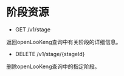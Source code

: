 
阶段资源
==============

- GET /v1/stage


返回openLooKeng查询中有关阶段的详细信息。

- DELETE /v1/stage/{stageId}

删除openLooKeng查询中的指定阶段。
